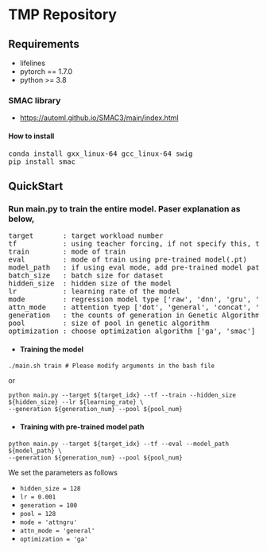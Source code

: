 # TMP Repository

## Requirements
- lifelines
- pytorch == 1.7.0
- python >= 3.8
### SMAC library
- https://automl.github.io/SMAC3/main/index.html
#### How to install
<pre>
conda install gxx_linux-64 gcc_linux-64 swig
pip install smac
</pre>

## QuickStart
### Run main.py to train the entire model. Paser explanation as below,
<pre>
target       : target workload number  
tf           : using teacher forcing, if not specify this, the model will be trained by non-teacher forcing  
train        : mode of train  
eval         : mode of train using pre-trained model(.pt)  
model_path   : if using eval mode, add pre-trained model path  
batch_size   : batch size for dataset
hidden_size  : hidden size of the model  
lr           : learning rate of the model
mode         : regression model type ['raw', 'dnn', 'gru', 'attngru']
attn_mode    : attention tyep ['dot', 'general', 'concat', 'bahdanau']
generation   : the counts of generation in Genetic Algorithm  
pool         : size of pool in genetic algorithm
optimization : choose optimization algorithm ['ga', 'smac']
</pre>
* #### Training the model
```
./main.sh train # Please modify arguments in the bash file
```
or
```
python main.py --target ${target_idx} --tf --train --hidden_size ${hidden_size} --lr ${learning_rate} \
--generation ${generation_num} --pool ${pool_num}
```
* #### Training with pre-trained model path
```
python main.py --target ${target_idx} --tf --eval --model_path ${model_path} \
--generation ${generation_num} --pool ${pool_num}
```
We set the parameters as follows
- `hidden_size = 128`
- `lr = 0.001`
- `generation = 100`
- `pool = 128`
- `mode = 'attngru'`
- `attn_mode = 'general'`
- `optimization = 'ga'`
